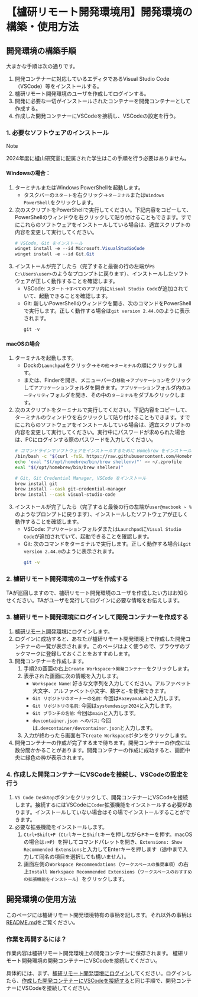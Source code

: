 # 【櫨研リモート開発環境用】開発環境の構築・使用方法

## 開発環境の構築手順

大まかな手順は次の通りです。

1. 開発コンテナーに対応しているエディタであるVisual Studio Code（VSCode）等をインストールする。
2. 櫨研リモート開発環境のユーザを作成してログインする。
3. 開発に必要な一切がインストールされたコンテナーを開発コンテナーとして作成する。
4. 作成した開発コンテナーにVSCodeを接続し、VSCodeの設定を行う。

### 1. 必要なソフトウェアのインストール

> [!NOTE]
> 2024年度に櫨山研究室に配属された学生はこの手順を行う必要はありません。

#### Windowsの場合：

1. ターミナルまたはWindows PowerShellを起動します。
    - タスクバーの`スタート`を右クリック→`ターミナル`または`Windows PowerShell`をクリックします。
2. 次のスクリプトをPowerShellで実行してください。下記内容をコピーして、PowerShellのウィンドウを右クリックして貼り付けることもできます。すでにこれらのソフトウェアをインストールしている場合は、適宜スクリプトの内容を変更して実行してください。
    ```ps1
    # VSCode, Git をインストール
    winget install -e --id Microsoft.VisualStudioCode
    winget install -e --id Git.Git
    ```
3. インストールが完了したら（完了すると最後の行の左端が`PS C:\Users\user>`のようなプロンプトに戻ります）、インストールしたソフトウェアが正しく動作することを確認します。
    - VSCode: `スタート`→`すべてのアプリ`内に`Visual Studio Code`が追加されていて、起動できることを確認します。
    - Git: 新しいPowerShellのウィンドウを開き、次のコマンドをPowerShellで実行します。正しく動作する場合は`git version 2.44.0`のように表示されます。
        ```ps1
        git -v
        ```

#### macOSの場合

1. ターミナルを起動します。
    - Dockの`Launchpad`をクリック→`その他`→`ターミナル`の順にクリックします。
    - または、Finderを開き、メニューバーの`移動`→`アプリケーション`をクリックして`アプリケーション`フォルダを開きます。`アプリケーション`フォルダ内の`ユーティリティ`フォルダを開き、その中の`ターミナル`をダブルクリックします。
2. 次のスクリプトをターミナルで実行してください。下記内容をコピーして、ターミナルのウィンドウを右クリックして貼り付けることもできます。すでにこれらのソフトウェアをインストールしている場合は、適宜スクリプトの内容を変更して実行してください。実行中にパスワードが求められた場合は、PCにログインする際のパスワードを入力してください。
    ```sh
    # コマンドラインでソフトウェアをインストールするために Homebrew をインストール
    /bin/bash -c "$(curl -fsSL https://raw.githubusercontent.com/Homebrew/install/HEAD/install.sh)"
    echo 'eval "$(/opt/homebrew/bin/brew shellenv)"' >> ~/.zprofile
    eval "$(/opt/homebrew/bin/brew shellenv)"
    
    # Git, Git Credential Manager, VSCode をインストール
    brew install git
    brew install --cask git-credential-manager
    brew install --cask visual-studio-code
    ```
3. インストールが完了したら（完了すると最後の行の左端が`user@macbook ~ %`のようなプロンプトに戻ります）、インストールしたソフトウェアが正しく動作することを確認します。
    - VSCode: `アプリケーション`フォルダまたは`Launchpad`に`Visual Studio Code`が追加されていて、起動できることを確認します。
    - Git: 次のコマンドをターミナルで実行します。正しく動作する場合は`git version 2.44.0`のように表示されます。
        ```sh
        git -v
        ```

### 2. 櫨研リモート開発環境のユーザを作成する

TAが巡回しますので、櫨研リモート開発環境のユーザを作成したい方はお知らせください。TAがユーザを発行してログインに必要な情報をお伝えします。

### 3. 櫨研リモート開発環境にログインして開発コンテナーを作成する

1. [櫨研リモート開発環境](https://emerald.u-gakugei.ac.jp/)にログインします。
2. ログインに成功すると、あなたが櫨研リモート開発環境上で作成した開発コンテナーの一覧が表示されます。このページはよく使うので、ブラウザのブックマークに登録しておくことをおすすめします。
3. 開発コンテナーを作成します。
    1. 手順2の画面の右上`Create Workspace`→`開発コンテナー`をクリックします。
    2. 表示された画面に次の情報を入力します。
        - `Workspace Name`: 好きな文字列を入力してください。アルファベット大文字、アルファベット小文字、数字と`-`を使用できます。
        - `Git リポジトリのオーナーの名前`: 今回は`HazeyamaLab`と入力します。
        - `Git リポジトリの名前`: 今回は`systemdesign2024`と入力します。
        - `Git ブランチの名前`: 今回は`main`と入力します。
        - `devcontainer.json へのパス`: 今回は`.devcontainer/devcontainer.json`と入力します。
    3. 入力が終わったら画面右下`Create Workspace`ボタンをクリックします。
4. 開発コンテナーの作成が完了するまで待ちます。開発コンテナーの作成には数分間かかることがあります。開発コンテナーの作成に成功すると、画面中央に緑色の枠が表示されます。

### 4. 作成した開発コンテナーにVSCodeを接続し、VSCodeの設定を行う

1. `VS Code Desktop`ボタンをクリックして、開発コンテナーにVSCodeを接続します。接続するにはVSCodeに`Coder`拡張機能をインストールする必要があります。インストールしていない場合はその場でインストールすることができます。
2. 必要な拡張機能をインストールします。
    1. `Ctrl+Shift+P`（`Ctrl`キーと`Shift`キーを押しながら`P`キーを押す。macOSの場合は`⇧⌘P`）を押してコマンドパレットを開き、`Extensions: Show Recommended Extensions`と入力してEnterキーを押します（途中まで入力して同名の項目を選択しても構いません）。
    2. 画面左側の`Workspace Recommendations`（`ワークスペースの推奨事項`）の右上`Install Workspace Recommended Extensions`（`ワークスペースのおすすめの拡張機能をインストール`）をクリックします。

## 開発環境の使用方法

このページには櫨研リモート開発環境特有の事柄を記します。それ以外の事柄は[README.md](../../README.md#開発環境の使い方)をご覧ください。

### 作業を再開するには？

作業内容は櫨研リモート開発環境上の開発コンテナーに保存されます。
櫨研リモート開発環境の開発コンテナーにVSCodeを接続してください。

具体的には、まず、[櫨研リモート開発環境にログイン](#3-櫨研リモート開発環境にログインして開発コンテナーを作成する)してください。ログインしたら、[作成した開発コンテナーにVSCodeを接続する](#4-作成した開発コンテナーにvscodeを接続する)と同じ手順で、開発コンテナーにVSCodeを接続してください。
